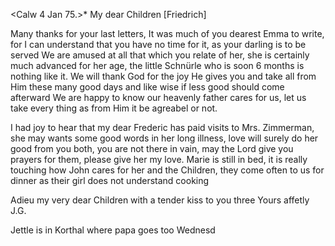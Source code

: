  <Calw 4 Jan 75.>*
My dear Children [Friedrich]

Many thanks for your last letters, It was much of you dearest Emma to write, for I can understand that you have no time for it, as your darling is to be served We are amused at all that which you relate of her, she is certainly much advanced for her age, the little Schnürle who is soon 6 months is nothing like it. We will thank God for the joy He gives you and take all from Him these many good days and like wise if less good should come afterward We are happy to know our heavenly father cares for us, let us take every thing as from Him it be agreabel or not.

I had joy to hear that my dear Frederic has paid visits to Mrs. Zimmerman, she may wants some good words in her long illness, love will surely do her good from you both, you are not there in vain, may the Lord give you prayers for them, please give her my love. Marie is still in bed, it is really touching how John cares for her and the Children, they come often to us for dinner as their girl does not understand cooking

Adieu my very dear Children with a tender kiss to you three
 Yours affetly J.G.

Jettle is in Korthal where papa goes too Wednesd
